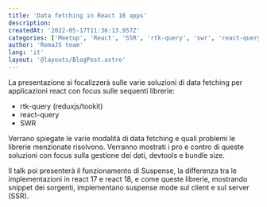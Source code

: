 ```yaml
---
title: 'Data fetching in React 18 apps'
description:
createdAt: '2022-05-17T11:36:13.957Z'
categories: ['Meetup', 'React', 'SSR', 'rtk-query', 'swr', 'react-query']
author: 'RomaJS team'
lang: 'it'
layout: '@layouts/BlogPost.astro'
---
```


La presentazione si focalizzerà sulle varie soluzioni di data fetching per applicazioni react con focus sulle sequenti librerie:

- rtk-query (reduxjs/tookit)
- react-query
- SWR

Verrano spiegate le varie modalità di data fetching e quali problemi le librerie menzionate risolvono.
Verranno mostrati i pro e contro di queste soluzioni con focus sulla gestione dei dati, devtools e bundle size.

Il talk poi presenterà il funzionamento di Suspense, la differenza tra le implementazioni in react 17 e react 18, e come queste librerie, mostrando snippet dei sorgenti, implementano suspense mode sul client e sul server (SSR).
